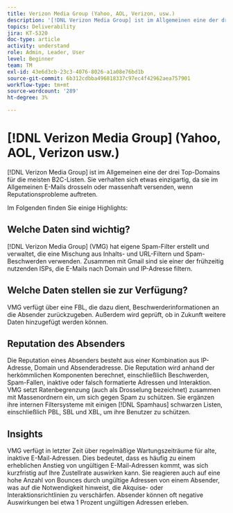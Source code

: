 ```yaml
---
title: Verizon Media Group (Yahoo, AOL, Verizon, usw.)
description: '[!DNL Verizon Media Group] ist im Allgemeinen eine der drei Top-Domains für die meisten B2C-Listen. Sie verhalten sich etwas einzigartig, da sie im Allgemeinen E-Mails drosseln oder massenhaft versenden, wenn Reputationsprobleme auftreten.'
topics: Deliverability
jira: KT-5320
doc-type: article
activity: understand
role: Admin, Leader, User
level: Beginner
team: TM
exl-id: 43e6d3cb-23c3-4076-8026-a1a08e76bd1b
source-git-commit: 6b312cdbba496818337c97ec4f42962aea757901
workflow-type: tm+mt
source-wordcount: '289'
ht-degree: 3%

---
```


# [!DNL Verizon Media Group] (Yahoo, AOL, Verizon usw.)

[!DNL Verizon Media Group] ist im Allgemeinen eine der drei Top-Domains für die meisten B2C-Listen. Sie verhalten sich etwas einzigartig, da sie im Allgemeinen E-Mails drosseln oder massenhaft versenden, wenn Reputationsprobleme auftreten.

Im Folgenden finden Sie einige Highlights:

## Welche Daten sind wichtig?

[!DNL Verizon Media Group] (VMG) hat eigene Spam-Filter erstellt und verwaltet, die eine Mischung aus Inhalts- und URL-Filtern und Spam-Beschwerden verwenden. Zusammen mit Gmail sind sie einer der frühzeitig nutzenden ISPs, die E-Mails nach Domain und IP-Adresse filtern.

## Welche Daten stellen sie zur Verfügung?

VMG verfügt über eine FBL, die dazu dient, Beschwerderinformationen an die Absender zurückzugeben. Außerdem wird geprüft, ob in Zukunft weitere Daten hinzugefügt werden können.

## Reputation des Absenders

Die Reputation eines Absenders besteht aus einer Kombination aus IP-Adresse, Domain und Absenderadresse. Die Reputation wird anhand der herkömmlichen Komponenten berechnet, einschließlich Beschwerden, Spam-Fallen, inaktive oder falsch formatierte Adressen und Interaktion. VMG setzt Ratenbegrenzung (auch als Drosselung bezeichnet) zusammen mit Massenordnern ein, um sich gegen Spam zu schützen. Sie ergänzen ihre internen Filtersysteme mit einigen [!DNL Spamhaus] schwarzen Listen, einschließlich PBL, SBL und XBL, um ihre Benutzer zu schützen.

## Insights

VMG verfügt in letzter Zeit über regelmäßige Wartungszeiträume für alte, inaktive E-Mail-Adressen. Dies bedeutet, dass es häufig zu einem erheblichen Anstieg von ungültigen E-Mail-Adressen kommt, was sich kurzfristig auf Ihre Zustellrate auswirken kann. Sie reagieren auch auf eine hohe Anzahl von Bounces durch ungültige Adressen von einem Absender, was auf die Notwendigkeit hinweist, die Akquise- oder Interaktionsrichtlinien zu verschärfen. Absender können oft negative Auswirkungen bei etwa 1 Prozent ungültigen Adressen erleben.
